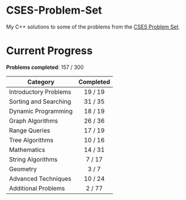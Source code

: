 # CSES-Problem-Set

My C++ solutions to some of the problems from the [CSES Problem Set](https://cses.fi/problemset/).

# Current Progress

**Problems completed**: 157 / 300

| Category              | Completed |
| --------------------- | :-------: |
| Introductory Problems |  19 / 19  |
| Sorting and Searching |  31 / 35  |
| Dynamic Programming   |  18 / 19  |
| Graph Algorithms      |  26 / 36  |
| Range Queries         |  17 / 19  |
| Tree Algorithms       |  10 / 16  |
| Mathematics           |  14 / 31  |
| String Algorithms     |   7 / 17  |
| Geometry              |   3 / 7   |
| Advanced Techniques   |  10 / 24  |
| Additional Problems   |   2 / 77  |
